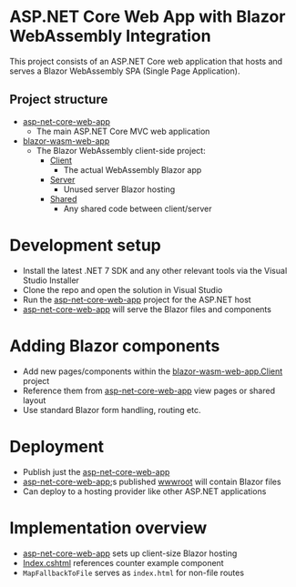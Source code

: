 # ASP.NET Core Web App with Blazor WebAssembly Integration

This project consists of an ASP.NET Core web application that hosts and serves a Blazor WebAssembly SPA (Single Page Application).

## Project structure
- [asp-net-core-web-app](https://github.com/iArcanic/asp-net-core-blazor-wasm/tree/main/asp-net-core-web-app)
  - The main ASP.NET Core MVC web application
- [blazor-wasm-web-app](https://github.com/iArcanic/asp-net-core-blazor-wasm/tree/main/blazor-wasm-web-app)
  - The Blazor WebAssembly client-side project:
    - [Client](https://github.com/iArcanic/asp-net-core-blazor-wasm/tree/main/blazor-wasm-web-app/Client)
      - The actual WebAssembly Blazor app
    - [Server](https://github.com/iArcanic/asp-net-core-blazor-wasm/tree/main/blazor-wasm-web-app/Server)
      - Unused server Blazor hosting
    - [Shared](https://github.com/iArcanic/asp-net-core-blazor-wasm/tree/main/blazor-wasm-web-app/Shared)
      - Any shared code between client/server

# Development setup
- Install the latest .NET 7 SDK and any other relevant tools via the Visual Studio Installer
- Clone the repo and open the solution in Visual Studio
- Run the [asp-net-core-web-app](https://github.com/iArcanic/asp-net-core-blazor-wasm/tree/main/asp-net-core-web-app) project for the ASP.NET host
- [asp-net-core-web-app](https://github.com/iArcanic/asp-net-core-blazor-wasm/tree/main/asp-net-core-web-app) will serve the Blazor files and components

# Adding Blazor components
- Add new pages/components within the [blazor-wasm-web-app.Client](https://github.com/iArcanic/asp-net-core-blazor-wasm/tree/main/blazor-wasm-web-app/Client) project
- Reference them from [asp-net-core-web-app](https://github.com/iArcanic/asp-net-core-blazor-wasm/tree/main/asp-net-core-web-app) view pages or shared layout
- Use standard Blazor form handling, routing etc.

# Deployment
- Publish just the [asp-net-core-web-app](https://github.com/iArcanic/asp-net-core-blazor-wasm/tree/main/asp-net-core-web-app)
- [asp-net-core-web-app](https://github.com/iArcanic/asp-net-core-blazor-wasm/tree/main/asp-net-core-web-app);s published [wwwroot](https://github.com/iArcanic/asp-net-core-blazor-wasm/tree/main/asp-net-core-web-app/wwwroot) will contain Blazor files
- Can deploy to a hosting provider like other ASP.NET applications

# Implementation overview
- [asp-net-core-web-app](https://github.com/iArcanic/asp-net-core-blazor-wasm/tree/main/asp-net-core-web-app) sets up client-size Blazor hosting
- [Index.cshtml](https://github.com/iArcanic/asp-net-core-blazor-wasm/blob/main/asp-net-core-web-app/Pages/Index.cshtml) references counter example component
- ```MapFallbackToFile``` serves as ```index.html``` for non-file routes
